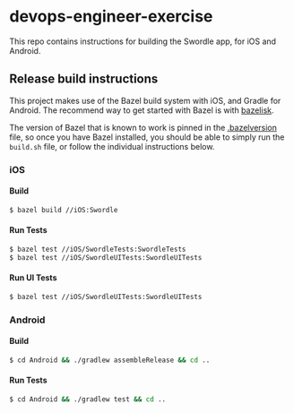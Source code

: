 # devops-engineer-exercise

This repo contains instructions for building the Swordle app, for iOS and Android. 

## Release build instructions

This project makes use of the Bazel build system with iOS, and Gradle for Android. The recommend way to get started with Bazel is with [bazelisk](https://github.com/bazelbuild/bazelisk).

The version of Bazel that is known to work is pinned in the [.bazelversion](https://github.com/twct/devops-engineer-exercise/blob/main/.bazelversion) file, so once you have Bazel installed, you should be able to simply run the `build.sh` file, or follow the individual instructions below.

### iOS

#### Build

```sh
$ bazel build //iOS:Swordle
```

#### Run Tests
```sh
$ bazel test //iOS/SwordleTests:SwordleTests
$ bazel test //iOS/SwordleUITests:SwordleUITests
```

#### Run UI Tests
```sh
$ bazel test //iOS/SwordleUITests:SwordleUITests
```

### Android

#### Build

```sh
$ cd Android && ./gradlew assembleRelease && cd ..
```

#### Run Tests

```sh
$ cd Android && ./gradlew test && cd ..
```